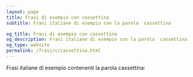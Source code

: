 ```yaml
---
layout: page
title: Frasi di esempio con cassettina 
subtitle: Frasi italiane di esempio con la parola  cassettina

og_title: Frasi di esempio con cassettina 
og_description: Frasi italiane di esempio con la parola  cassettina
og_type: website
permalink: /frasi/c/cassettina.html
---
```


Frasi italiane di esempio contenenti la parola cassettina:


